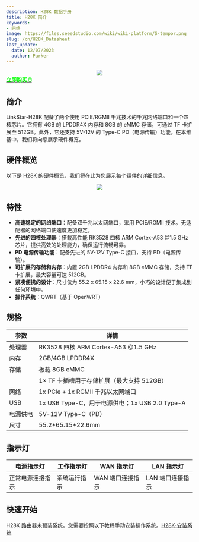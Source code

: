 ```yaml
---
description: H28K 数据手册
title: H28K 简介
keywords:
- 网络
image: https://files.seeedstudio.com/wiki/wiki-platform/S-tempor.png
slug: /cn/H28K_Datasheet
last_update:
  date: 12/07/2023
  author: Parker
---
```


<!-- ---
name: 带有 8GB eMMC 和 QWRT 支持的 H28K 路由器
category: 
bzurl: 
prodimagename:
surveyurl: 
sku: *******
tags:
--- -->

<div align="center"><img width={500} src="https://files.seeedstudio.com/wiki/H28K/Overview.jpg" /></div>

<div class="get_one_now_container" style={{textAlign: 'center'}}>
    <a class="get_one_now_item" href="https://www.seeedstudio.com/LinkStar-H28K-0208-p-5848.html" target="_blank" rel="noopener noreferrer">
            <strong><span><font color={'FFFFFF'} size={"4"}> 立即购买 🖱️</font></span></strong>
    </a>
</div>

## 简介

LinkStar-H28K 配备了两个使用 PCIE/RGMII 千兆技术的千兆网络端口和一个四核芯片。它拥有 4GB 的 LPDDR4X 内存和 8GB 的 eMMC 存储，可通过 TF 卡扩展至 512GB。此外，它还支持 5V-12V 的 Type-C PD（电源传输）功能。在本维基中，我们将向您展示硬件概览。

## 硬件概览

以下是 H28K 的硬件概览，我们将在此为您展示每个组件的详细信息。

<div align="center"><img width={500} src="https://files.seeedstudio.com/wiki/H28K/29.png" /></div>

## 特性

- **高速稳定的网络端口**：配备双千兆以太网端口，采用 PCIE/RGMII 技术。无适配器的网络端口使速度更加稳定。
- **先进的四核处理器**：搭载高性能 RK3528 四核 ARM Cortex-A53 @1.5 GHz 芯片，提供高效的处理能力，确保运行流畅可靠。
- **PD 电源传输功能**：配备先进的 5V-12V Type-C 接口，支持 PD（电源传输）。
- **可扩展的存储和内存**：内置 2GB LPDDR4 内存和 8GB eMMC 存储，支持 TF 卡扩展，最大容量可达 512GB。
- **紧凑便携的设计**：尺寸仅为 55.2 x 65.15 x 22.6 mm，小巧的设计便于集成到任何环境中。
- **操作系统**：QWRT（基于 OpenWRT）

## 规格

| **参数**       | **详情**                                                     |
| -------------- | ----------------------------------------------------------- |
| 处理器         | RK3528 四核 ARM Cortex-A53 @1.5 GHz                          |
| 内存           | 2GB/4GB LPDDR4X                                             |
| 存储           | 板载 8GB eMMC                                               |
|                | 1× TF 卡插槽用于存储扩展（最大支持 512GB）                   |
| 网络           | 1x PCIe + 1x RGMII 千兆以太网端口                           |
| USB            | 1x USB Type-C，用于电源供电；1x USB 2.0 Type-A              |
| 电源供电       | 5V-12V Type-C（PD）                                         |
| 尺寸           | 55.2\*65.15\*22.6mm                                        |

## 指示灯

| 电源指示灯                 | 工作指示灯                 | WAN 指示灯                   | LAN 指示灯                   |
| -------------------------- | -------------------------- | ---------------------------- | ---------------------------- |
| 正常电源连接指示           | 系统运行指示               | WAN 端口连接指示             | LAN 端口连接指示             |

## 快速开始

H28K 路由器未预装系统。您需要按照以下教程手动安装操作系统。[H28K-安装系统](/cn/H28K-install-system)

<div class="button_tech_support_container">
<a href="https://forum.seeedstudio.com/" class="button_forum"></a> 
<a href="https://www.seeedstudio.com/contacts" class="button_email"></a>
</div>

<div class="button_tech_support_container">
<a href="https://discord.gg/eWkprNDMU7" class="button_discord"></a> 
<a href="https://github.com/Seeed-Studio/wiki-documents/discussions/69" class="button_discussion"></a>
</div>